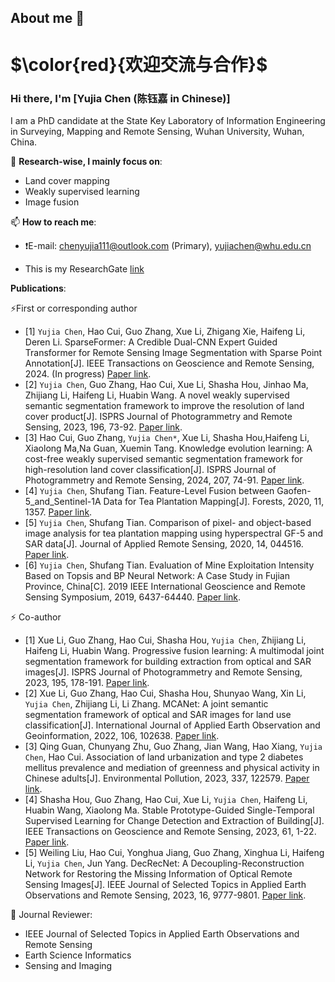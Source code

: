 ## About me 👋
# $\color{red}{欢迎交流与合作}$
### Hi there, I'm [Yujia Chen (陈钰嘉 in Chinese)]

I am a PhD candidate at the State Key Laboratory of Information Engineering in Surveying, Mapping and Remote Sensing, Wuhan University, Wuhan, China.

🔭 **Research-wise, I mainly focus on**:
- Land cover mapping
- Weakly supervised learning
- Image fusion
  
📫 **How to reach me**:
- ❗E-mail: chenyujia111@outlook.com (Primary), yujiachen@whu.edu.cn

- This is my ResearchGate [link](https://www.researchgate.net/profile/Yujia-Chen-28)

**Publications**:

⚡First or corresponding author
+  [1] `Yujia Chen`, Hao Cui, Guo Zhang, Xue Li, Zhigang Xie, Haifeng Li, Deren Li. SparseFormer: A Credible Dual-CNN Expert Guided Transformer for Remote Sensing Image Segmentation with Sparse Point Annotation[J]. IEEE Transactions on Geoscience and Remote Sensing, 2024. (In progress) [Paper link](https://ieeexplore.ieee.org/document/10817638).
+  [2] `Yujia Chen`, Guo Zhang, Hao Cui, Xue Li, Shasha Hou, Jinhao Ma, Zhijiang Li, Haifeng Li, Huabin Wang. A novel weakly supervised semantic segmentation framework to improve the resolution of land cover product[J]. ISPRS Journal of Photogrammetry and Remote Sensing, 2023, 196, 73-92. [Paper link](https://www.sciencedirect.com/science/article/abs/pii/S0924271622003422).
+  [3] Hao Cui, Guo Zhang, `Yujia Chen*`, Xue Li, Shasha Hou,Haifeng Li, Xiaolong Ma,Na Guan, Xuemin Tang. Knowledge evolution learning: A cost-free weakly supervised semantic segmentation framework for high-resolution land cover classification[J]. ISPRS Journal of Photogrammetry and Remote Sensing, 2024, 207, 74-91. [Paper link](https://www.sciencedirect.com/science/article/abs/pii/S0924271623003192).
+  [4] `Yujia Chen`, Shufang Tian. Feature-Level Fusion between Gaofen-5_and_Sentinel-1A Data for Tea Plantation Mapping[J]. Forests, 2020, 11, 1357. [Paper link](https://www.mdpi.com/1999-4907/11/12/1357).
+  [5]  `Yujia Chen`, Shufang Tian. Comparison of pixel- and object-based image analysis for tea plantation mapping using hyperspectral GF-5 and SAR data[J]. Journal of Applied Remote Sensing, 2020, 14, 044516. [Paper link](https://www.spiedigitallibrary.org/journals/journal-of-applied-remote-sensing/volume-14/issue-4/044516/Comparison-of-pixel--and-object-based-image-analysis-for/10.1117/1.JRS.14.044516.short).
+  [6]  `Yujia Chen`, Shufang Tian. Evaluation of Mine Exploitation Intensity Based on Topsis and BP Neural Network: A Case Study in Fujian Province, China[C]. 2019 IEEE International Geoscience and Remote Sensing Symposium, 2019, 6437-64440. [Paper link](https://ieeexplore.ieee.org/document/8898670).

⚡ Co-author
+  [1]  Xue Li, Guo Zhang, Hao Cui, Shasha Hou, `Yujia Chen`, Zhijiang Li, Haifeng Li, Huabin Wang. Progressive fusion learning: A multimodal joint segmentation framework for building extraction from optical and SAR images[J]. ISPRS Journal of Photogrammetry and Remote Sensing, 2023, 195, 178-191. [Paper link](https://www.sciencedirect.com/science/article/abs/pii/S0924271622003082).
+  [2]  Xue Li, Guo Zhang, Hao Cui, Shasha Hou, Shunyao Wang, Xin Li, `Yujia Chen`, Zhijiang Li, Li Zhang. MCANet: A joint semantic segmentation framework of optical and SAR images for land use classification[J]. International Journal of Applied Earth Observation and Geoinformation, 2022, 106, 102638. [Paper link](https://www.sciencedirect.com/science/article/pii/S0303243421003457).
+  [3]  Qing Guan, Chunyang Zhu, Guo Zhang, Jian Wang, Hao Xiang, `Yujia Chen`, Hao Cui. Association of land urbanization and type 2 diabetes mellitus prevalence and mediation of greenness and physical activity in Chinese adults[J]. Environmental Pollution, 2023, 337, 122579. [Paper link](https://www.sciencedirect.com/science/article/pii/S0269749123015816).
+  [4]  Shasha Hou, Guo Zhang, Hao Cui, Xue Li, `Yujia Chen`, Haifeng Li, Huabin Wang, Xiaolong Ma. Stable Prototype-Guided Single-Temporal Supervised Learning for Change Detection and Extraction of Building[J]. IEEE Transactions on Geoscience and Remote Sensing, 2023, 61, 1-22. [Paper link](https://ieeexplore.ieee.org/document/10189880).
+  [5]  Weiling Liu, Hao Cui, Yonghua Jiang, Guo Zhang, Xinghua Li, Haifeng Li, `Yujia Chen`, Jun Yang. DecRecNet: A Decoupling-Reconstruction Network for Restoring the Missing Information of Optical Remote Sensing Images[J]. IEEE Journal of Selected Topics in Applied Earth Observations and Remote Sensing, 2023, 16, 9777-9801. [Paper link](https://ieeexplore.ieee.org/document/10189880).

🌱 Journal Reviewer:
- IEEE Journal of Selected Topics in Applied Earth Observations and Remote Sensing
- Earth Science Informatics
- Sensing and Imaging

<!--
**Yujia73/Yujia73** is a ✨ _special_ ✨ repository because its `README.md` (this file) appears on your GitHub profile.

Here are some ideas to get you started:

- 🔭 I’m currently working on ...
- 🌱 I’m currently learning ...
- 👯 I’m looking to collaborate on ...
- 🤔 I’m looking for help with ...
- 💬 Ask me about ...
- 📫 How to reach me: ...
- 😄 Pronouns: ...
- ⚡ Fun fact: ...
-->
